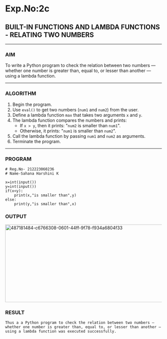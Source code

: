 # Exp.No:2c
## BUILT-IN FUNCTIONS AND LAMBDA FUNCTIONS - RELATING TWO NUMBERS

---

### AIM  
To write a Python program to check the relation between two numbers — whether one number is greater than, equal to, or lesser than another — using a lambda function.

---

### ALGORITHM

1. Begin the program.  
2. Use `eval()` to get two numbers (`num1` and `num2`) from the user.  
3. Define a lambda function `max` that takes two arguments `x` and `y`.  
4. The lambda function compares the numbers and prints:
   - If `x > y`, then it prints: "`num2` is smaller than `num1`".
   - Otherwise, it prints: "`num1` is smaller than `num2`".
5. Call the lambda function by passing `num1` and `num2` as arguments.  
6. Terminate the program.

---

### PROGRAM

```
# Reg.No- 212223060236
# Name-Sahana Harshini K

x=int(input())
y=int(input())
if(x<y):
    print(x,"is smaller than",y)
else:
    print(y,"is smaller than",x)

```

### OUTPUT

<img width="808" height="250" alt="487181484-c6766308-0601-44ff-9f78-f934a6804f33" src="https://github.com/user-attachments/assets/1ddb4a6a-5ac7-4153-9960-c6a9ea2b8b0c" />

### RESULT

```
Thus a a Python program to check the relation between two numbers — whether one number is greater than, equal to, or lesser than another — using a lambda function was executed successfully.

```
